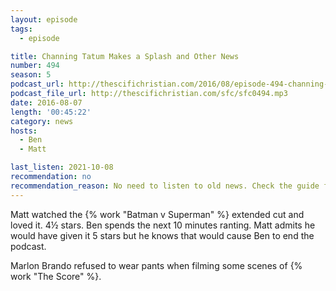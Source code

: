 ```yaml
---
layout: episode
tags:
  - episode

title: Channing Tatum Makes a Splash and Other News
number: 494
season: 5
podcast_url: http://thescifichristian.com/2016/08/episode-494-channing-tatum-makes-a-splash-and-other-news/
podcast_file_url: http://thescifichristian.com/sfc/sfc0494.mp3
date: 2016-08-07
length: '00:45:22'
category: news
hosts:
  - Ben
  - Matt

last_listen: 2021-10-08
recommendation: no
recommendation_reason: No need to listen to old news. Check the guide for what's interesting in hindsight.
---
```


Matt watched the {% work "Batman v Superman" %} extended cut and loved it. 4½ stars. Ben spends the next 10 minutes ranting. Matt admits he would have given it 5 stars but he knows that would cause Ben to end the podcast.

Marlon Brando refused to wear pants when filming some scenes of {% work "The Score" %}.